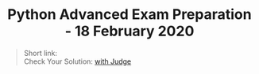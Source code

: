 <h1 align="center">Python Advanced Exam Preparation - 18 February 2020</h1>

<blockquote>
    Short link: 
    <br>
    Check Your Solution: <a href="https://judge.softuni.bg/Contests/Practice/Index/2023#0">with Judge</a>
</blockquote>
